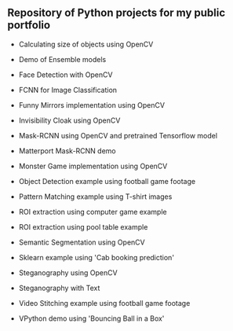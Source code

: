 ## Repository of Python projects for my public portfolio

- Calculating size of objects using OpenCV

- Demo of Ensemble models

- Face Detection with OpenCV

- FCNN for Image Classification

- Funny Mirrors implementation using OpenCV

- Invisibility Cloak using OpenCV

- Mask-RCNN using OpenCV and pretrained Tensorflow model

- Matterport Mask-RCNN demo

- Monster Game implementation using OpenCV

- Object Detection example using football game footage

- Pattern Matching example using T-shirt images

- ROI extraction using computer game example

- ROI extraction using pool table example

- Semantic Segmentation using OpenCV

- Sklearn example using 'Cab booking prediction'

- Steganography using OpenCV

- Steganography with Text

- Video Stitching example using football game footage

- VPython demo using 'Bouncing Ball in a Box'
